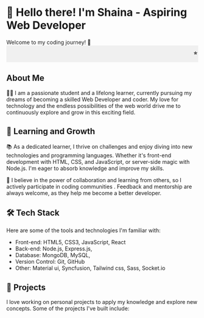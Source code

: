# 👋 Hello there! I'm Shaina - Aspiring Web Developer 

Welcome to my coding journey! 🚀
<marquee behavior="scroll" direction="left" style="background-color: #f0f0f0; padding: 10px;">
  <strong>⭐️ Exciting News:</strong> Check out my latest project <a href="(https://dashboardbyshaina.netlify.app/)">Awesome React Admin Dashboard</a>!
</marquee>

## About Me

👩‍🎓 I am a passionate student and a lifelong learner, currently pursuing my dreams of becoming a skilled Web Developer and coder. My love for technology and the endless possibilities of the web world drive me to continuously explore and grow in this exciting field.

## 🌱 Learning and Growth

📚 As a dedicated learner, I thrive on challenges and enjoy diving into new technologies and programming languages. Whether it's front-end development with HTML, CSS, and JavaScript, or server-side magic with Node.js.  I'm eager to absorb knowledge and improve my skills.

🤝 I believe in the power of collaboration and learning from others, so I actively participate in coding communities . Feedback and mentorship are always welcome, as they help me become a better developer.


## 🛠️ Tech Stack

Here are some of the tools and technologies I'm familiar with:

- Front-end: HTML5, CSS3, JavaScript, React
- Back-end: Node.js, Express.js,
- Database: MongoDB, MySQL, 
- Version Control: Git, GitHub
- Other: Material ui, Syncfusion, Tailwind css, Sass, Socket.io

## 🌟 Projects

I love working on personal projects to apply my knowledge and explore new concepts. Some of the projects I've built include:



<!-- Changing Text Effect -->
<p id="changing-text"></p>
<!-- <script>
  const changingTextElement = document.getElementById('changing-text');
  const textOptions = ['Passionate Coder', 'Web Enthusiast', 'Tech Lover', 'Learner'];

  let index = 0;
  setInterval(() => {
    changingTextElement.textContent = textOptions[index];
    index = (index + 1) % textOptions.length;
  }, 2000); // Change text every 2 seconds
</script> -->

## 📫 Get in Touch

I'm always excited to connect with fellow developers and enthusiasts. Feel free to reach out to me via [email] shainabhard12@gmail.com 

Let's learn and grow together! Happy coding! 😊
